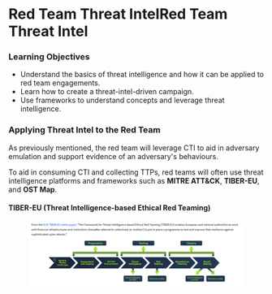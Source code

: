 # Red Team Threat IntelRed Team Threat Intel

### Learning Objectives

* Understand the basics of threat intelligence and how it can be applied to red team engagements.
* Learn how to create a threat-intel-driven campaign.
* Use frameworks to understand concepts and leverage threat intelligence.

### Applying Threat Intel to the Red Team

As previously mentioned, the red team will leverage CTI to aid in adversary emulation and support evidence of an adversary's behaviours.

To aid in consuming CTI and collecting TTPs, red teams will often use threat intelligence platforms and frameworks such as **MITRE ATT\&CK**, **TIBER-EU**, and **OST Map**.

#### **TIBER-EU** (**T**hreat **I**ntelligence-**b**ased **E**thical **R**ed Teaming)

<figure><img src="../../../.gitbook/assets/image (4).png" alt=""><figcaption></figcaption></figure>
